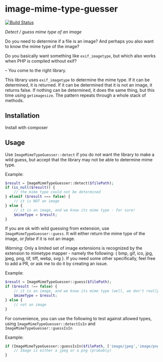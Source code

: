 # image-mime-type-guesser

[![Build Status](https://travis-ci.org/rosell-dk/image-mime-type-guesser.png?branch=master)](https://travis-ci.org/rosell-dk/image-mime-type-guesser)

*Detect / guess mime type of an image*

Do you need to determine if a file is an image? And perhaps you also want to know the mime type of the image?

Do you basically want something like `exif_imagetype`, but which also works when PHP is compiled without exif?

&ndash; You come to the right library.

This library uses `exif_imagetype` to determine the mime type. If it can be determined, it is returned. If it can be determined that it is not an image, it returns false. If nothing can be determined, it does the same thing, but this time using `getimagesize`. The pattern repeats through a whole stack of methods.


## Installation

Install with composer


## Usage

Use `ImageMimeTypeGuesser::detect` if you do not want the library to make a wild guess, but accept that the library may not be able to determine mime type.

Example:
```php
$result = ImageMimeTypeGuesser::detect($filePath);
if (is_null($result)) {
    // the mime type could not be determined
} elseif ($result === false) {
    // it is NOT an image
} else {
    // it is an image, and we know its mime type - for sure!
    $mimeType = $result;
}
```

If you are ok with wild guessing from extension, use `ImageMimeTypeGuesser::guess`.
It will either return the mime type of the image, or *false* if it is not an image.

*Warning*: Only a limited set of image extensions is recognized by the extension to mimetype mapper - namely the following: { bmp, gif, ico, jpg, jpeg, png, tif, tiff, webp, svg }. If you need some other specifically, feel free to add a PR, or ask me to do it by creating an issue.

Example:
```php
$result = ImageMimeTypeGuesser::guess($filePath);
if ($result !== false) {
    // it is an image, and we know its mime type (well, we don't really know, because we allowed guessing from extension)
    $mimeType = $result;
} else {
    // not an image
}
```

For convenience, you can use the following to test against allowed types, using `ImageMimeTypeGuesser::detectIsIn` and `ImageMimeTypeGuesser::guessIsIn`

Example:

```php
if (ImageMimeTypeGuesser::guessIsIn($filePath, ['image/jpeg','image/png']) {
    // Image is either a jpeg or a png (probably)
}
```
